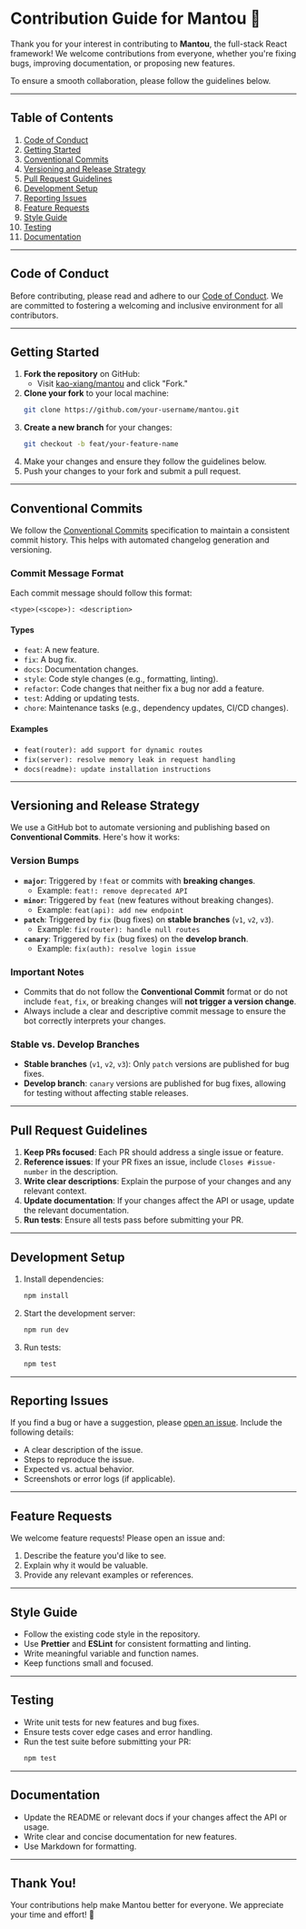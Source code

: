 # Contribution Guide for Mantou 🥟

Thank you for your interest in contributing to **Mantou**, the full-stack React framework! We welcome contributions from everyone, whether you're fixing bugs, improving documentation, or proposing new features.

To ensure a smooth collaboration, please follow the guidelines below.

---

## Table of Contents
1. [Code of Conduct](#code-of-conduct)
2. [Getting Started](#getting-started)
3. [Conventional Commits](#conventional-commits)
4. [Versioning and Release Strategy](#versioning-and-release-strategy)
5. [Pull Request Guidelines](#pull-request-guidelines)
6. [Development Setup](#development-setup)
7. [Reporting Issues](#reporting-issues)
8. [Feature Requests](#feature-requests)
9. [Style Guide](#style-guide)
10. [Testing](#testing)
11. [Documentation](#documentation)

---

## Code of Conduct
Before contributing, please read and adhere to our [Code of Conduct](https://github.com/kao-xiang/mantou/blob/main/CODE_OF_CONDUCT.md). We are committed to fostering a welcoming and inclusive environment for all contributors.

---

## Getting Started
1. **Fork the repository** on GitHub:
   - Visit [kao-xiang/mantou](https://github.com/kao-xiang/mantou) and click "Fork."
2. **Clone your fork** to your local machine:
   ```bash
   git clone https://github.com/your-username/mantou.git
   ```
3. **Create a new branch** for your changes:
   ```bash
   git checkout -b feat/your-feature-name
   ```
4. Make your changes and ensure they follow the guidelines below.
5. Push your changes to your fork and submit a pull request.

---

## Conventional Commits
We follow the [Conventional Commits](https://www.conventionalcommits.org/) specification to maintain a consistent commit history. This helps with automated changelog generation and versioning.

### Commit Message Format
Each commit message should follow this format:
```
<type>(<scope>): <description>
```

#### Types
- `feat`: A new feature.
- `fix`: A bug fix.
- `docs`: Documentation changes.
- `style`: Code style changes (e.g., formatting, linting).
- `refactor`: Code changes that neither fix a bug nor add a feature.
- `test`: Adding or updating tests.
- `chore`: Maintenance tasks (e.g., dependency updates, CI/CD changes).

#### Examples
- `feat(router): add support for dynamic routes`
- `fix(server): resolve memory leak in request handling`
- `docs(readme): update installation instructions`

---

## Versioning and Release Strategy
We use a GitHub bot to automate versioning and publishing based on **Conventional Commits**. Here's how it works:

### Version Bumps
- **`major`**: Triggered by `!feat` or commits with **breaking changes**.
  - Example: `feat!: remove deprecated API`
- **`minor`**: Triggered by `feat` (new features without breaking changes).
  - Example: `feat(api): add new endpoint`
- **`patch`**: Triggered by `fix` (bug fixes) on **stable branches** (`v1`, `v2`, `v3`).
  - Example: `fix(router): handle null routes`
- **`canary`**: Triggered by `fix` (bug fixes) on the **develop branch**.
  - Example: `fix(auth): resolve login issue`

### Important Notes
- Commits that do not follow the **Conventional Commit** format or do not include `feat`, `fix`, or breaking changes will **not trigger a version change**.
- Always include a clear and descriptive commit message to ensure the bot correctly interprets your changes.

### Stable vs. Develop Branches
- **Stable branches** (`v1`, `v2`, `v3`): Only `patch` versions are published for bug fixes.
- **Develop branch**: `canary` versions are published for bug fixes, allowing for testing without affecting stable releases.

---

## Pull Request Guidelines
1. **Keep PRs focused**: Each PR should address a single issue or feature.
2. **Reference issues**: If your PR fixes an issue, include `Closes #issue-number` in the description.
3. **Write clear descriptions**: Explain the purpose of your changes and any relevant context.
4. **Update documentation**: If your changes affect the API or usage, update the relevant documentation.
5. **Run tests**: Ensure all tests pass before submitting your PR.

---

## Development Setup
1. Install dependencies:
   ```bash
   npm install
   ```
2. Start the development server:
   ```bash
   npm run dev
   ```
3. Run tests:
   ```bash
   npm test
   ```

---

## Reporting Issues
If you find a bug or have a suggestion, please [open an issue](https://github.com/kao-xiang/mantou/issues). Include the following details:
- A clear description of the issue.
- Steps to reproduce the issue.
- Expected vs. actual behavior.
- Screenshots or error logs (if applicable).

---

## Feature Requests
We welcome feature requests! Please open an issue and:
1. Describe the feature you'd like to see.
2. Explain why it would be valuable.
3. Provide any relevant examples or references.

---

## Style Guide
- Follow the existing code style in the repository.
- Use **Prettier** and **ESLint** for consistent formatting and linting.
- Write meaningful variable and function names.
- Keep functions small and focused.

---

## Testing
- Write unit tests for new features and bug fixes.
- Ensure tests cover edge cases and error handling.
- Run the test suite before submitting your PR:
  ```bash
  npm test
  ```

---

## Documentation
- Update the README or relevant docs if your changes affect the API or usage.
- Write clear and concise documentation for new features.
- Use Markdown for formatting.

---

## Thank You!
Your contributions help make Mantou better for everyone. We appreciate your time and effort! 🎉

